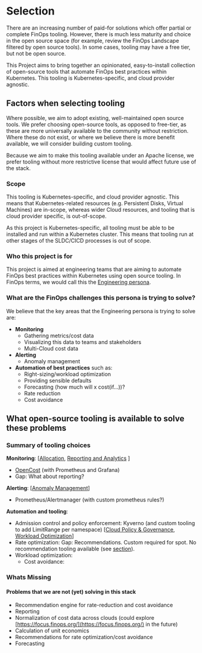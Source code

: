 # Selection

There are an increasing number of paid-for solutions which offer partial or complete FinOps tooling.
However, there is much less maturity and choice in the open source space (for example, review the FinOps Landscape filtered by open source tools).
In some cases, tooling may have a free tier, but not be open source.

This Project aims to bring together an opinionated, easy-to-install collection of open-source tools that automate FinOps best practices within Kubernetes.
This tooling is Kubernetes-specific, and cloud provider agnostic.

## Factors when selecting tooling

Where possible, we aim to adopt existing, well-maintained open source tools. We prefer choosing open-source tools, as opposed to free-tier, as these are more universally available to the community without restriction. Where these do not exist, or where we believe there is more benefit available, we will consider building custom tooling.

Because we aim to make this tooling available under an Apache license, we prefer tooling without more restrictive license that would affect future use of the stack.

### Scope

This tooling is Kubernetes-specific, and cloud provider agnostic. This means that Kubernetes-related resources (e.g. Persistent Disks, Virtual Machines) are in-scope, whereas wider Cloud resources, and tooling that is cloud provider specific, is out-of-scope.

As this project is Kubernetes-specific, all tooling must be able to be installed and run within a Kubernetes cluster. This means that tooling run at other stages of the SLDC/CICD processes is out of scope.

### Who this project is for

This project is aimed at engineering teams that are aiming to automate FinOps best practices within Kubernetes using open source tooling. In FinOps terms, we would call this the [Engineering persona](https://www.finops.org/framework/personas/).

### What are the FinOps challenges this persona is trying to solve?

We believe that the key areas that the Engineering persona is trying to solve are:

- **Monitoring**
  - Gathering metrics/cost data
  - Visualizing this data to teams and stakeholders
  - Multi-Cloud cost data
- **Alerting**
  - Anomaly management
- **Automation of best practices** such as:
  - Right-sizing/workload optimization
  - Providing sensible defaults
  - Forecasting (how much will x cost(if…))?
  - Rate reduction
  - Cost avoidance

## What open-source tooling is available to solve these problems

### Summary of tooling choices

**Monitoring**: [[Allocation](https://www.finops.org/framework/capabilities/allocation/), [Reporting and Analytics](https://www.finops.org/framework/capabilities/reporting-analytics/) ]

- [OpenCost](https://www.opencost.io/) (with Prometheus and Grafana)
- Gap: What about reporting?

**Alerting**: [[Anomaly Management](https://www.finops.org/framework/capabilities/anomaly-management/)]

- Prometheus/Alertmanager (with custom prometheus rules?)

**Automation and tooling**:

- Admission control and policy enforcement: Kyverno (and custom tooling to add LimitRange per namespace) [[Cloud Policy & Governance](https://www.finops.org/framework/capabilities/cloud-policy-governance/), [Workload Optimization](https://www.finops.org/framework/capabilities/workload-optimization/)]
- Rate optimization: Gap: Recommendations.  Custom required for spot. No recommendation tooling available (see [section](https://docs.google.com/document/d/1W1RRj6BsZ4LejqlXBW4-zGMz9-YfRRJ9jDW9Nc6QgzU/edit#heading=h.7z86k0chd71)).
- Workload optimization:
  - Cost avoidance:

### Whats Missing

#### Problems that we are not (yet) solving in this stack

- Recommendation engine for rate-reduction and cost avoidance
- Reporting
- Normalization of cost data across clouds (could explore [https://focus.finops.org/](https://focus.finops.org/) in the future)
- Calculation of unit economics
- Recommendations for rate optimization/cost avoidance
- Forecasting
